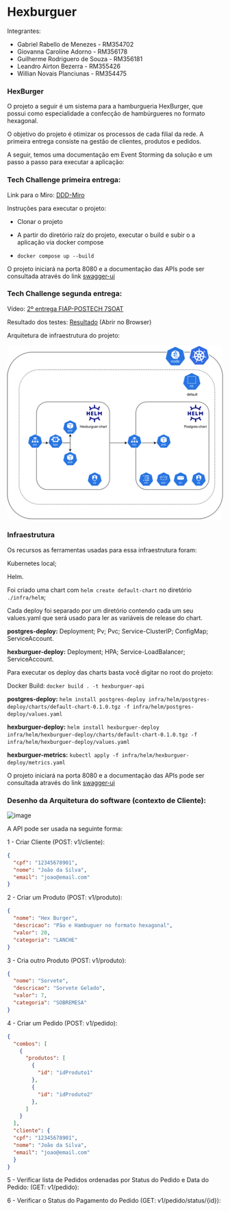 # Hexburguer

Integrantes:

- Gabriel Rabello de Menezes - RM354702
- Giovanna Caroline Adorno - RM356178
- Guilherme Rodriguero de Souza - RM356181
- Leandro Airton Bezerra - RM355426
- Willian Novais Planciunas - RM354475

### HexBurger

O projeto a seguir é um sistema para a hamburgueria HexBurger, que possui como especialidade a confecção de hambúrgueres no formato hexagonal.

O objetivo do projeto é otimizar os processos de cada filial da rede. A primeira entrega consiste na gestão de clientes, produtos e pedidos.

A seguir, temos uma documentação em Event Storming da solução e um passo a passo para executar a aplicação:

### Tech Challenge primeira entrega:

Link para o Miro: [DDD-Miro](https://miro.com/app/board/uXjVKYystBE=/)

Instruções para executar o projeto:

- Clonar o projeto
- A partir do diretório raíz do projeto, executar o build e subir o a aplicação via docker compose

- `docker compose up --build`

O projeto iniciará na porta 8080 e a documentação das APIs pode ser consultada através do link [swagger-ui](http://localhost:8080/swagger-ui/index.html.)

### Tech Challenge segunda entrega:
Vídeo: [2º entrega FIAP-POSTECH 7SOAT](https://youtu.be/8XMpgdVlYJY)

Resultado dos testes: [Resultado](infra/test/reports/) (Abrir no Browser)

Arquitetura de infraestrutura do projeto:

![arquitetura-infra-hexburguer.drawio-2.svg](./public/arquitetura-infra-hexburguer.drawio-2.svg)

### Infraestrutura

Os recursos as ferramentas usadas para essa infraestrutura foram:

Kubernetes local;

Helm.

Foi criado uma chart com `helm create default-chart` no diretório `./infra/helm`;

Cada deploy foi separado por um diretório contendo cada um seu values.yaml que será usado para ler as variáveis de release do chart.

**postgres-deploy:** Deployment; Pv; Pvc; Service-ClusterIP; ConfigMap; ServiceAccount.

**hexburguer-deploy:** Deployment; HPA; Service-LoadBalancer; ServiceAccount.

Para executar os deploy das charts basta você digitar no root do projeto:

Docker Build: `docker build . -t hexburguer-api`

**postgres-deploy:** `helm install postgres-deploy infra/helm/postgres-deploy/charts/default-chart-0.1.0.tgz -f infra/helm/postgres-deploy/values.yaml`

**hexburguer-deploy:** `helm install hexburguer-deploy infra/helm/hexburguer-deploy/charts/default-chart-0.1.0.tgz -f infra/helm/hexburguer-deploy/values.yaml` 

**hexburguer-metrics:** `kubectl apply -f infra/helm/hexburguer-deploy/metrics.yaml`

O projeto iniciará na porta 8080 e a documentação das APIs pode ser consultada através do link [swagger-ui](http://localhost:8080/swagger-ui/index.html.)

### Desenho da Arquitetura do software (contexto de Cliente):

![image](https://github.com/user-attachments/assets/c89bfad1-17db-4af6-ad4d-fbe6a602bbd8)

A API pode ser usada na seguinte forma:

1 - Criar Cliente (POST: v1/cliente):
```json
{
  "cpf": "12345678901",
  "nome": "João da Silva",
  "email": "joao@email.com"
}
```

2 - Criar um Produto (POST: v1/produto):
```json
{
  "nome": "Hex Burger",
  "descricao": "Pão e Hambuguer no formato hexagonal",
  "valor": 20,
  "categoria": "LANCHE"
}
```

3 - Cria outro Produto (POST: v1/produto):
```json
{
  "nome": "Sorvete",
  "descricao": "Sorvete Gelado",
  "valor": 7,
  "categoria": "SOBREMESA"
}
```

4 - Criar um Pedido (POST: v1/pedido):
```json
{
  "combos": [
    {
      "produtos": [
        {
          "id": "idProduto1"
        },
        {
          "id": "idProduto2"
        },
      ]
    }
  ],
  "cliente": {
  "cpf": "12345678901",
  "nome": "João da Silva",
  "email": "joao@email.com"
  }
}
```

5 - Verificar lista de Pedidos ordenadas por Status do Pedido e Data do Pedido: (GET: v1/pedido):

6 - Verificar o Status do Pagamento do Pedido (GET: v1/pedido/status/{id}):

